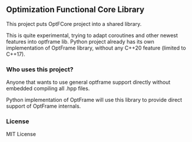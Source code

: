 ## Optimization Functional Core Library

This project puts OptFCore project into a shared library.

This is quite experimental, trying to adapt coroutines and other newest features into optframe lib.
Python project already has its own implementation of OptFrame library, without any C++20 feature (limited to C++17).

### Who uses this project?

Anyone that wants to use general optframe support directly without embedded compiling all .hpp files.

Python implementation of OptFrame will use this library to provide direct support of OptFrame internals.

### License

MIT License